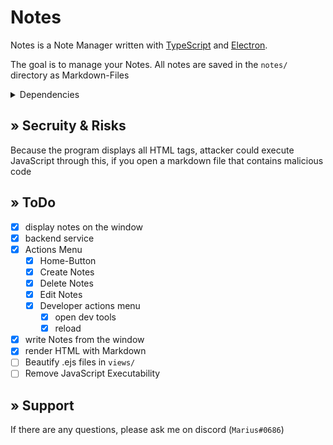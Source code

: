 # Notes

Notes is a Note Manager written with [TypeScript](https://www.typescriptlang.org/) and [Electron](https://www.electronjs.org/).

The goal is to manage your Notes. All notes are saved in the ``notes/`` directory as Markdown-Files

<details>
<summary>Dependencies</summary>

* [electron](https://github.com/electron/electron) (`^13.1.7`)
* [typescript](https://github.com/Microsoft/TypeScript) (`^4.3.5`)
* [express](https://github.com/expressjs/express) (`^4.17.1`) & [body-parser](https://github.com/expressjs/body-parser) (`^1.19.0`)
* [markdown-it](https://github.com/markdown-it/markdown-it) (`^12.1.0`)
</details>

## » Secruity & Risks
Because the program displays all HTML tags, attacker could execute JavaScript through this, if you open a markdown file that contains malicious code

## » ToDo

* [X] display notes on the window
* [X] backend service
* [X] Actions Menu
  * [X] Home-Button
  * [X] Create Notes
  * [X] Delete Notes
  * [X] Edit Notes
  * [X] Developer actions menu
    * [X] open dev tools
    * [X] reload
* [X] write Notes from the window
* [X] render HTML with Markdown
* [ ] Beautify .ejs files in `views/`
* [ ] Remove JavaScript Executability

## » Support

If there are any questions, please ask me on discord (`Marius#0686`) 
